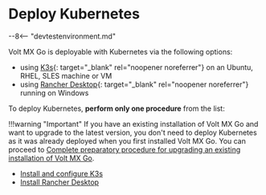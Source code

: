 # Deploy Kubernetes

--8<-- "devtestenvironment.md"

Volt MX Go is deployable with Kubernetes via the following options:

- using [K3s](https://docs.k3s.io){: target="_blank" rel="noopener noreferrer"} on an Ubuntu, RHEL, SLES machine or VM
- using [Rancher Desktop](https://docs.rancherdesktop.io){: target="_blank" rel="noopener noreferrer"} running on Windows  

To deploy Kubernetes, **perform only one procedure** from the list:

!!!warning "Important"
    If you have an existing installation of Volt MX Go and want to upgrade to the latest version, you don't need to deploy Kubernetes as it was already deployed when you first installed Volt MX Go. You can proceed to [Complete preparatory procedure for upgrading an existing installation of Volt MX Go](prereqnew.md). 

- [Install and configure K3s](k3sinstall.md)
- [Install Rancher Desktop](installrancher.md)
